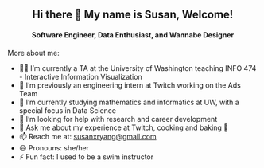 <p align="center">
  <h2 align="center">Hi there 👋 My name is Susan, Welcome!</h2>
</p>


<p align="center">
  <h4 align="center">Software Engineer, Data Enthusiast, and Wannabe Designer</h4>
</p>

More about me:

- 👩‍🏫 I’m currently a TA at the University of Washington teaching INFO 474 - Interactive Information Visualization
- 🔭 I’m previously an engineering intern at Twitch working on the Ads Team
- 🌱 I’m currently studying mathematics and informatics at UW, with a special focus in Data Science
- 🤔 I’m looking for help with research and career development
- 💬 Ask me about my experience at Twitch, cooking and baking 🍰
- 📫 Reach me at: susanxryang@gmail.com
- 😄 Pronouns: she/her
- ⚡ Fun fact: I used to be a swim instructor

<!--
**susanxryang/susanxryang** is a ✨ _special_ ✨ repository because its `README.md` (this file) appears on your GitHub profile.
-->
